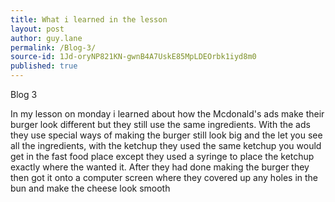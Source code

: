 ```yaml
---
title: What i learned in the lesson
layout: post
author: guy.lane
permalink: /Blog-3/
source-id: 1Jd-oryNP821KN-gwnB4A7UskE85MpLDEOrbk1iyd8m0
published: true
---
```

Blog 3

In my lesson on monday i learned about how the Mcdonald's ads make their burger look different but they still use the same ingredients. With the ads they use special ways of making the burger still look big and the let you see all the ingredients, with the ketchup they used the same ketchup you would get in the fast food place except they used a syringe to place the ketchup exactly where the wanted it. After they had done making the burger they then got it onto a computer screen where they covered up any holes in the bun and make the cheese look smooth

